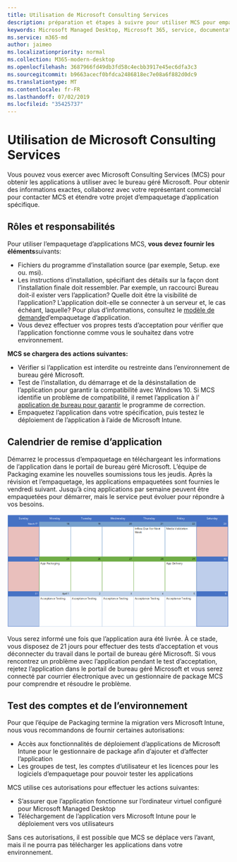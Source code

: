 ```yaml
---
title: Utilisation de Microsoft Consulting Services
description: préparation et étapes à suivre pour utiliser MCS pour empaqueter vos applications
keywords: Microsoft Managed Desktop, Microsoft 365, service, documentation, applications, MCS, Packaging
ms.service: m365-md
author: jaimeo
ms.localizationpriority: normal
ms.collection: M365-modern-desktop
ms.openlocfilehash: 3687966fd49db3fd58c4ecbb3917e45ec6dfa3c3
ms.sourcegitcommit: b9663acecf0bfdca2486818ec7e08a6f882d0dc9
ms.translationtype: MT
ms.contentlocale: fr-FR
ms.lasthandoff: 07/02/2019
ms.locfileid: "35425737"
---
```

# <a name="working-with-microsoft-consulting-services"></a>Utilisation de Microsoft Consulting Services

Vous pouvez vous exercer avec Microsoft Consulting Services (MCS) pour obtenir les applications à utiliser avec le bureau géré Microsoft. Pour obtenir des informations exactes, collaborez avec votre représentant commercial pour contacter MCS et étendre votre projet d’empaquetage d’application spécifique.

## <a name="roles-and-responsibilities"></a>Rôles et responsabilités

Pour utiliser l’empaquetage d’applications MCS, **vous devez fournir les éléments**suivants:

- Fichiers du programme d’installation source (par exemple, Setup. exe ou. msi).
- Les instructions d’installation, spécifiant des détails sur la façon dont l’installation finale doit ressembler. Par exemple, un raccourci Bureau doit-il exister vers l’application? Quelle doit être la visibilité de l’application? L’application doit-elle se connecter à un serveur et, le cas échéant, laquelle? Pour plus d’informations, consultez le [modèle de demande](https://github.com/MicrosoftDocs/microsoft-365-docs/raw/public/microsoft-365/managed-desktop/get-ready/downloads/app-packaging-template.docx)d’empaquetage d’application.
- Vous devez effectuer vos propres tests d’acceptation pour vérifier que l’application fonctionne comme vous le souhaitez dans votre environnement.

**MCS se chargera des actions suivantes:**

- Vérifier si l’application est interdite ou restreinte dans l’environnement de bureau géré Microsoft.
- Test de l’installation, du démarrage et de la désinstallation de l’application pour garantir la compatibilité avec Windows 10. Si MCS identifie un problème de compatibilité, il remet l’application à l' [application de bureau pour garantir](https://docs.microsoft.com/fasttrack/win-10-desktop-app-assure) le programme de correction.
- Empaquetez l’application dans votre spécification, puis testez le déploiement de l’application à l’aide de Microsoft Intune.

## <a name="app-delivery-schedule"></a>Calendrier de remise d’application

Démarrez le processus d’empaquetage en téléchargeant les informations de l’application dans le portail de bureau géré Microsoft. L’équipe de Packaging examine les nouvelles soumissions tous les jeudis. Après la révision et l’empaquetage, les applications empaquetées sont fournies le vendredi suivant. Jusqu’à cinq applications par semaine peuvent être empaquetées pour démarrer, mais le service peut évoluer pour répondre à vos besoins.

![calendrier illustrant les dates de révision, d’empaquetage et de livraison de l’application](images/MCS-cal.png)

Vous serez informé une fois que l’application aura été livrée. À ce stade, vous disposez de 21 jours pour effectuer des tests d’acceptation et vous déconnecter du travail dans le portail de bureau géré Microsoft. Si vous rencontrez un problème avec l’application pendant le test d’acceptation, rejetez l’application dans le portail de bureau géré Microsoft et vous serez connecté par courrier électronique avec un gestionnaire de package MCS pour comprendre et résoudre le problème.

## <a name="testing-accounts-and-environment"></a>Test des comptes et de l’environnement

Pour que l’équipe de Packaging termine la migration vers Microsoft Intune, nous vous recommandons de fournir certaines autorisations:
 
-   Accès aux fonctionnalités de déploiement d’applications de Microsoft Intune pour le gestionnaire de package afin d’ajouter et d’affecter l’application 
-   Les groupes de test, les comptes d’utilisateur et les licences pour les logiciels d’empaquetage pour pouvoir tester les applications

MCS utilise ces autorisations pour effectuer les actions suivantes:
 
-   S’assurer que l’application fonctionne sur l’ordinateur virtuel configuré pour Microsoft Managed Desktop
-   Téléchargement de l’application vers Microsoft Intune pour le déploiement vers vos utilisateurs

Sans ces autorisations, il est possible que MCS se déplace vers l’avant, mais il ne pourra pas télécharger les applications dans votre environnement.


